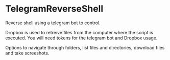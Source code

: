 # TelegramReverseShell

Reverse shell using a telegram bot to control.

Dropbox is used to retreive files from the computer where the script is executed. You will need tokens for the telegram bot and Dropbox usage.

Options to navigate through folders, list files and directories, download files and take screeshots.
